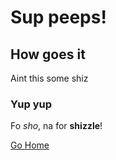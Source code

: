 Sup peeps!
==========

How goes it
-----------

Aint this some shiz

### Yup yup

Fo *sho*, na for **shizzle**!

[Go Home](https://github.com/davidamador/ "Home Jeeves!")